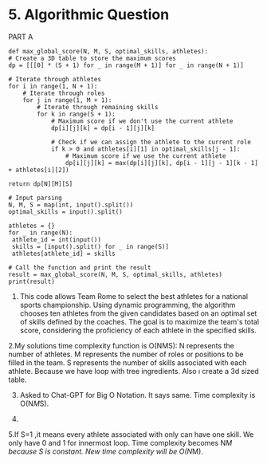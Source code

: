  # 5. Algorithmic Question
PART A
    
    def max_global_score(N, M, S, optimal_skills, athletes):
    # Create a 3D table to store the maximum scores
    dp = [[[0] * (S + 1) for _ in range(M + 1)] for _ in range(N + 1)]

    # Iterate through athletes
    for i in range(1, N + 1):
        # Iterate through roles
        for j in range(1, M + 1):
            # Iterate through remaining skills
            for k in range(S + 1):
                # Maximum score if we don't use the current athlete
                dp[i][j][k] = dp[i - 1][j][k]

                # Check if we can assign the athlete to the current role
                if k > 0 and athletes[i][1] in optimal_skills[j - 1]:
                    # Maximum score if we use the current athlete
                    dp[i][j][k] = max(dp[i][j][k], dp[i - 1][j - 1][k - 1] + athletes[i][2])

    return dp[N][M][S]

    # Input parsing
    N, M, S = map(int, input().split())
    optimal_skills = input().split()

    athletes = {}
    for _ in range(N):
     athlete_id = int(input())
     skills = [input().split() for _ in range(S)]
     athletes[athlete_id] = skills

    # Call the function and print the result
    result = max_global_score(N, M, S, optimal_skills, athletes)
    print(result)

1. This code allows Team Rome to select the best athletes for a national sports championship. Using dynamic programming, the algorithm chooses ten athletes from the given candidates based on an optimal set of skills defined by the coaches. The goal is to maximize the team's total score, considering the proficiency of each athlete in the specified skills.

2.My solutions time complexity function is O(NMS):
N represents the number of athletes.
M represents the number of roles or positions to be filled in the team.
S represents the number of skills associated with each athlete.   Because we have loop with tree ingredients. Also ı create a 3d sized table.

3. Asked to Chat-GPT for Big O Notation. It says same. Time complexity is O(N*M*S).

4. 

5.If S=1 ,it means every athlete associated with only can have one skill. We only have 0 and 1 for innermost loop. Time complexity becomes N*M because S is constant. New time complexity will be O(N*M).
